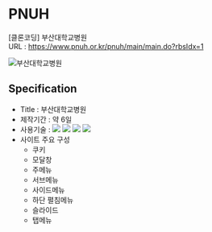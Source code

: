 # PNUH
[클론코딩] 부산대학교병원  
URL : https://www.pnuh.or.kr/pnuh/main/main.do?rbsIdx=1   

<img src="https://user-images.githubusercontent.com/102004400/169960946-3be6c0bf-afe8-4a57-947d-8ddfb15eed0a.png" alt="부산대학교병원">

## Specification
  - Title : 부산대학교병원
  - 제작기간 : 약 6일
  - 사용기술 : <img src="https://img.shields.io/badge/-HTML5-blue?style=flat-square&logo=html5&logoColor=white"> <img src="https://img.shields.io/badge/-CSS3-orange?style=flat-square&logo=css3&logoColor=white"> <img src="https://img.shields.io/badge/-JavaScript-yellow?style=flat-square&logo=JavaScript&logoColor=white"> <img src="https://img.shields.io/badge/-jQuery-blue?style=flat-square&logo=jQuery&logoColor=white">
  - 사이트 주요 구성 
    - 쿠키
    - 모달창
    - 주메뉴
    - 서브메뉴
    - 사이드메뉴
    - 하단 펼침메뉴
    - 슬라이드
    - 탭메뉴
